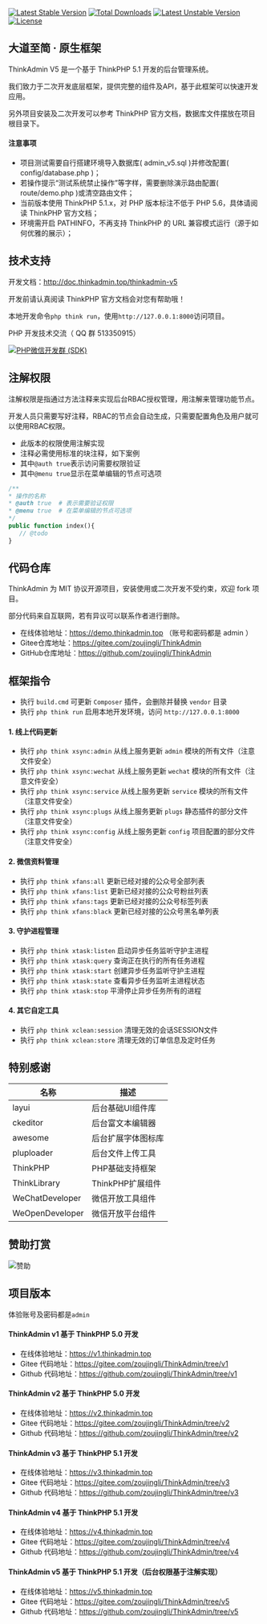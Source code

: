 [![Latest Stable Version](https://poser.pugx.org/zoujingli/thinkadmin/v/stable)](https://packagist.org/packages/zoujingli/thinkadmin) [![Total Downloads](https://poser.pugx.org/zoujingli/thinkadmin/downloads)](https://packagist.org/packages/zoujingli/thinkadmin) [![Latest Unstable Version](https://poser.pugx.org/zoujingli/thinkadmin/v/unstable)](https://packagist.org/packages/zoujingli/thinkadmin) [![License](https://poser.pugx.org/zoujingli/thinkadmin/license)](https://packagist.org/packages/zoujingli/thinkadmin)


## 大道至简 · 原生框架

ThinkAdmin V5 是一个基于 ThinkPHP 5.1 开发的后台管理系统。

我们致力于二次开发底层框架，提供完整的组件及API，基于此框架可以快速开发应用。

另外项目安装及二次开发可以参考 ThinkPHP 官方文档，数据库文件摆放在项目根目录下。

#### 注意事项 
* 项目测试需要自行搭建环境导入数据库( admin_v5.sql )并修改配置( config/database.php )；
* 若操作提示“测试系统禁止操作”等字样，需要删除演示路由配置( route/demo.php )或清空路由文件；
* 当前版本使用 ThinkPHP 5.1.x，对 PHP 版本标注不低于 PHP 5.6，具体请阅读 ThinkPHP 官方文档；
* 环境需开启 PATHINFO，不再支持 ThinkPHP 的 URL 兼容模式运行（源于如何优雅的展示）；

## 技术支持

开发文档：http://doc.thinkadmin.top/thinkadmin-v5

开发前请认真阅读 ThinkPHP 官方文档会对您有帮助哦！

本地开发命令`php think run`，使用`http://127.0.0.1:8000`访问项目。

PHP 开发技术交流（ QQ 群 513350915）

[![PHP微信开发群 (SDK)](http://pub.idqqimg.com/wpa/images/group.png)](http://shang.qq.com/wpa/qunwpa?idkey=ae25cf789dafbef62e50a980ffc31242f150bc61a61164458216dd98c411832a) 


## 注解权限

注解权限是指通过方法注释来实现后台RBAC授权管理，用注解来管理功能节点。

开发人员只需要写好注释，RBAC的节点会自动生成，只需要配置角色及用户就可以使用RBAC权限。

* 此版本的权限使用注解实现
* 注释必需使用标准的块注释，如下案例
* 其中`@auth true`表示访问需要权限验证
* 其中`@menu true`显示在菜单编辑的节点可选项
```php
/**
* 操作的名称
* @auth true  # 表示需要验证权限
* @menu true  # 在菜单编辑的节点可选项
*/
public function index(){
   // @todo
}
```

## 代码仓库

 ThinkAdmin 为 MIT 协议开源项目，安装使用或二次开发不受约束，欢迎 fork 项目。
 
 部分代码来自互联网，若有异议可以联系作者进行删除。
 
 * 在线体验地址：https://demo.thinkadmin.top （账号和密码都是 admin ）
 * Gitee仓库地址：https://gitee.com/zoujingli/ThinkAdmin
 * GitHub仓库地址：https://github.com/zoujingli/ThinkAdmin
 
## 框架指令

* 执行 `build.cmd` 可更新 `Composer` 插件，会删除并替换 `vendor` 目录
* 执行 `php think run` 启用本地开发环境，访问 `http://127.0.0.1:8000`

#### 1. 线上代码更新
* 执行 `php think xsync:admin` 从线上服务更新 `admin` 模块的所有文件（注意文件安全）
* 执行 `php think xsync:wechat` 从线上服务更新 `wechat` 模块的所有文件（注意文件安全）
* 执行 `php think xsync:service` 从线上服务更新 `service` 模块的所有文件（注意文件安全）
* 执行 `php think xsync:plugs` 从线上服务更新 `plugs` 静态插件的部分文件（注意文件安全）
* 执行 `php think xsync:config` 从线上服务更新 `config` 项目配置的部分文件（注意文件安全）

#### 2. 微信资料管理
* 执行 `php think xfans:all` 更新已经对接的公众号全部列表
* 执行 `php think xfans:list` 更新已经对接的公众号粉丝列表
* 执行 `php think xfans:tags` 更新已经对接的公众号标签列表
* 执行 `php think xfans:black` 更新已经对接的公众号黑名单列表

#### 3. 守护进程管理
* 执行 `php think xtask:listen` 启动异步任务监听守护主进程
* 执行 `php think xtask:query` 查询正在执行的所有任务进程
* 执行 `php think xtask:start` 创建异步任务监听守护主进程
* 执行 `php think xtask:state` 查看异步任务监听主进程状态
* 执行 `php think xtask:stop` 平滑停止异步任务所有的进程

#### 4. 其它自定工具
* 执行 `php think xclean:session` 清理无效的会话SESSION文件
* 执行 `php think xclean:store` 清理无效的订单信息及定时任务
 
## 特别感谢

|名称|描述|
|---|---|
|layui|后台基础UI组件库|
|ckeditor|后台富文本编辑器|
|awesome|后台扩展字体图标库|
|pluploader|后台文件上传工具|
|ThinkPHP|PHP基础支持框架|
|ThinkLibrary|ThinkPHP扩展组件|
|WeChatDeveloper|微信开放工具组件|
|WeOpenDeveloper|微信开放平台组件|

## 赞助打赏
![赞助](http://static.thinkadmin.top/pay.png)

## 项目版本
体验账号及密码都是`admin`

#### ThinkAdmin v1 基于 ThinkPHP 5.0 开发
* 在线体验地址：https://v1.thinkadmin.top
* Gitee 代码地址：https://gitee.com/zoujingli/ThinkAdmin/tree/v1
* Github 代码地址：https://github.com/zoujingli/ThinkAdmin/tree/v1

#### ThinkAdmin v2 基于 ThinkPHP 5.0 开发
* 在线体验地址：https://v2.thinkadmin.top
* Gitee 代码地址：https://gitee.com/zoujingli/ThinkAdmin/tree/v2
* Github 代码地址：https://github.com/zoujingli/ThinkAdmin/tree/v2

#### ThinkAdmin v3 基于 ThinkPHP 5.1 开发
* 在线体验地址：https://v3.thinkadmin.top
* Gitee 代码地址：https://gitee.com/zoujingli/ThinkAdmin/tree/v3
* Github 代码地址：https://github.com/zoujingli/ThinkAdmin/tree/v3

#### ThinkAdmin v4 基于 ThinkPHP 5.1 开发
* 在线体验地址：https://v4.thinkadmin.top
* Gitee 代码地址：https://gitee.com/zoujingli/ThinkAdmin/tree/v4
* Github 代码地址：https://github.com/zoujingli/ThinkAdmin/tree/v4

#### ThinkAdmin v5 基于 ThinkPHP 5.1 开发（后台权限基于注解实现）
* 在线体验地址：https://v5.thinkadmin.top
* Gitee 代码地址：https://gitee.com/zoujingli/ThinkAdmin/tree/v5
* Github 代码地址：https://github.com/zoujingli/ThinkAdmin/tree/v5
